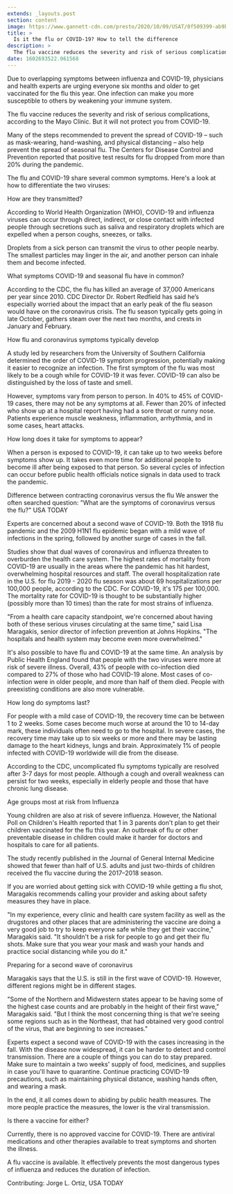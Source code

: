 ```yaml
--- 
extends: _layouts.post 
section: content 
image: https://www.gannett-cdn.com/presto/2020/10/09/USAT/0f509399-ab9b-4b4c-bad4-5a986cbcf15c-Flu-vs-COVID-19_Desktop-imageSM.png?crop=760,428,x0,y1&width=1200 
title: > 
  Is it the flu or COVID-19? How to tell the difference 
description: > 
  The flu vaccine reduces the severity and risk of serious complications, according to the Mayo Clinic.What symptoms COVID-19 and seasonal flu have in common?Difference between contracting coronavirus versus the flu We answer the often searched question: "What are the symptoms of coronavirus versus the flu?"According to the CDC, uncomplicated flu symptoms typically are resolved after 3-7 days for most people.A flu vaccine is available. 
date: 1602693522.061568 
--- 
```

Due to overlapping symptoms between influenza and COVID-19, physicians and health experts are urging everyone six months and older to get vaccinated for the flu this year. One infection can make you more susceptible to others by weakening your immune system.

The flu vaccine reduces the severity and risk of serious complications, according to the Mayo Clinic. But it will not protect you from COVID-19.

Many of the steps recommended to prevent the spread of COVID-19 – such as mask-wearing, hand-washing, and physical distancing – also help prevent the spread of seasonal flu. The Centers for Disease Control and Prevention reported that positive test results for flu dropped from more than 20% during the pandemic.

The flu and COVID-19 share several common symptoms. Here's a look at how to differentiate the two viruses:

How are they transmitted?

According to World Health Organization (WHO), COVID-19 and influenza viruses can occur through direct, indirect, or close contact with infected people through secretions such as saliva and respiratory droplets which are expelled when a person coughs, sneezes, or talks.

Droplets from a sick person can transmit the virus to other people nearby. The smallest particles may linger in the air, and another person can inhale them and become infected.

What symptoms COVID-19 and seasonal flu have in common?

According to the CDC, the flu has killed an average of 37,000 Americans per year since 2010. CDC Director Dr. Robert Redfield has said he’s especially worried about the impact that an early peak of the flu season would have on the coronavirus crisis. The flu season typically gets going in late October, gathers steam over the next two months, and crests in January and February.

How flu and coronavirus symptoms typically develop

A study led by researchers from the University of Southern California determined the order of COVID-19 symptom progression, potentially making it easier to recognize an infection. The first symptom of the flu was most likely to be a cough while for COVID-19 it was fever. COVID-19 can also be distinguished by the loss of taste and smell.

However, symptoms vary from person to person. In 40% to 45% of COVID-19 cases, there may not be any symptoms at all. Fewer than 20% of infected who show up at a hospital report having had a sore throat or runny nose. Patients experience muscle weakness, inflammation, arrhythmia, and in some cases, heart attacks.

How long does it take for symptoms to appear?

When a person is exposed to COVID-19, it can take up to two weeks before symptoms show up. It takes even more time for additional people to become ill after being exposed to that person. So several cycles of infection can occur before public health officials notice signals in data used to track the pandemic.

Difference between contracting coronavirus versus the flu We answer the often searched question: "What are the symptoms of coronavirus versus the flu?" USA TODAY

Experts are concerned about a second wave of COVID-19. Both the 1918 flu pandemic and the 2009 H1N1 flu epidemic began with a mild wave of infections in the spring, followed by another surge of cases in the fall.

Studies show that dual waves of coronavirus and influenza threaten to overburden the health care system. The highest rates of mortality from COVID-19 are usually in the areas where the pandemic has hit hardest, overwhelming hospital resources and staff. The overall hospitalization rate in the U.S. for flu 2019 - 2020 flu season was about 69 hospitalizations per 100,000 people, according to the CDC. For COVID-19, it's 175 per 100,000. The mortality rate for COVID-19 is thought to be substantially higher (possibly more than 10 times) than the rate for most strains of influenza.

"From a health care capacity standpoint, we're concerned about having both of these serious viruses circulating at the same time," said Lisa Maragakis, senior director of infection prevention at Johns Hopkins. "The hospitals and health system may become even more overwhelmed."

It's also possible to have flu and COVID-19 at the same time. An analysis by Public Health England found that people with the two viruses were more at risk of severe illness. Overall, 43% of people with co-infection died compared to 27% of those who had COVID-19 alone. Most cases of co-infection were in older people, and more than half of them died. People with preexisting conditions are also more vulnerable.

How long do symptoms last?

For people with a mild case of COVID-19, the recovery time can be between 1 to 2 weeks. Some cases become much worse at around the 10 to 14-day mark, these individuals often need to go to the hospital. In severe cases, the recovery time may take up to six weeks or more and there may be lasting damage to the heart kidneys, lungs and brain. Approximately 1% of people infected with COVID-19 worldwide will die from the disease.

According to the CDC, uncomplicated flu symptoms typically are resolved after 3-7 days for most people. Although a cough and overall weakness can persist for two weeks, especially in elderly people and those that have chronic lung disease.

Age groups most at risk from Influenza

Young children are also at risk of severe influenza. However, the National Poll on Children's Health reported that 1 in 3 parents don't plan to get their children vaccinated for the flu this year. An outbreak of flu or other preventable disease in children could make it harder for doctors and hospitals to care for all patients.

The study recently published in the Journal of General Internal Medicine showed that fewer than half of U.S. adults and just two-thirds of children received the flu vaccine during the 2017–2018 season.

If you are worried about getting sick with COVID-19 while getting a flu shot, Maragakis recommends calling your provider and asking about safety measures they have in place.

"In my experience, every clinic and health care system facility as well as the drugstores and other places that are administering the vaccine are doing a very good job to try to keep everyone safe while they get their vaccine," Maragakis said. "It shouldn't be a risk for people to go and get their flu shots. Make sure that you wear your mask and wash your hands and practice social distancing while you do it."

Preparing for a second wave of coronavirus

Maragakis says that the U.S. is still in the first wave of COVID-19. However, different regions might be in different stages.

"Some of the Northern and Midwestern states appear to be having some of the highest case counts and are probably in the height of their first wave," Maragakis said. "But I think the most concerning thing is that we're seeing some regions such as in the Northeast, that had obtained very good control of the virus, that are beginning to see increases."

Experts expect a second wave of COVID-19 with the cases increasing in the fall. With the disease now widespread, it can be harder to detect and control transmission. There are a couple of things you can do to stay prepared. Make sure to maintain a two weeks' supply of food, medicines, and supplies in case you'll have to quarantine. Continue practicing COVID-19 precautions, such as maintaining physical distance, washing hands often, and wearing a mask.

In the end, it all comes down to abiding by public health measures. The more people practice the measures, the lower is the viral transmission.

Is there a vaccine for either?

Currently, there is no approved vaccine for COVID-19. There are antiviral medications and other therapies available to treat symptoms and shorten the illness.

A flu vaccine is available. It effectively prevents the most dangerous types of influenza and reduces the duration of infection.

Contributing: Jorge L. Ortiz, USA TODAY